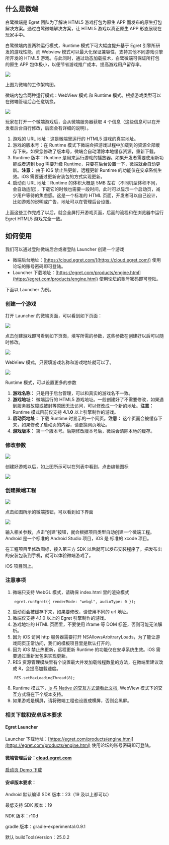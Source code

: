 ## 什么是微端

白鹭微端是 Egret 团队为了解决 HTML5 游戏打包为原生 APP 而发布的原生打包解决方案。通过白鹭微端解决方案，让 HTML5 游戏以真正原生 APP 形态展现在玩家手中。

白鹭微端内置两种运行模式，Runtime 模式下可大幅度提升基于 Egret 引擎所研发的游戏性能，而 Webview 模式可以最大化保证兼容性，支持其他不同游戏引擎所开发的 HTML5 游戏。与此同时，通过动态加载技术，白鹭微端可保证所打包的原生 APP 包体极小，以便节省游戏推广成本，提高游戏用户留存率。

![](p0-1.jpg)

上图为微端的工作架构图。

微端内包含两种运行模式：WebView 模式 和 Runtime 模式。根据游戏类型可以在微端管理后台任意切换。

![](p0-2.png)

玩家在打开一个微端游戏后，会从微端服务器获取 4 个信息（这些信息可以在开发者后台自行修改，后面会有详细的说明）。

1. 游戏的 URL 地址：这是微端里运行的 HTML5 游戏的真实地址。
2. 游戏的版本号：在 Runtime 模式下微端会把游戏过程中加载到的资源全部缓存下来。如果您修改了版本号，微端会自动清除本地缓存资源，重新下载。
3. Runtime 版本：Runtime 是用来运行游戏的播放器。如果开发者需要使用新功能或者遇到 bug 需要升级 Runtime，只要在后台设置一下，微端就会自动更新。**注意：** 由于 iOS 禁止热更新，远程更新 Runtime 的功能仅在安卓系统生效。iOS 需要通过更新安装包的方式实现更新。
4. 启动页 URL 地址：Runtime 的体积大概是 5MB 左右（不同机型体积不同，会自动适配），下载它的时候也需要一段时间，此时可以显示一个启动页，减少用户等待的焦虑感。这是一个标准的 HTML 页面，开发者可以自己设计，比如游戏的说明或广告，地址可以在管理后台设置。

上面这些工作完成了以后，就会全屏打开游戏页面，后面的流程和在浏览器中运行 Egret HTML5 游戏完全一致。

## 如何使用

我们可以通过登陆微端后台或者登陆 Launcher 创建一个游戏

* 微端后台地址：[https://cloud.egret.com/](https://cloud.egret.com/)  使用论坛的账号密码即可登陆。
* Launcher 下载地址：[https://egret.com/products/engine.html](https://egret.com/products/engine.html)  使用论坛的账号密码即可登陆。

下面以 Launcher 为例。

### 创建一个游戏

打开 Launcher 的微端页面，可以看到如下页面：

![](p1_0.jpg)

点击创建游戏即可看到如下页面，填写所需的参数，这些参数在创建好以后可以随时修改。

![](p1_1.jpg)

WebView 模式，只要填游戏名称和游戏地址就可以了。

![](p1_2.jpg)

Runtime 模式，可以设置更多的参数

1. **游戏名称：** 只是用于后台管理，可以和真实的游戏名不一致。
2. **游戏地址：** 微端运行的 HTML5 游戏地址。一般创建好了不需要修改，如果遇到服务器故障或被封等原因无法访问，可以修改成一个新的地址。**注意：** Runtime 模式目前仅支持 **4.1.0** 以上引擎制作的游戏。
3. **启动页地址：** 下载 Runtime 时显示的一个网页。**注意：** 这个页面会被缓存下来，如果修改了启动页的内容，请更换网页地址。
4. **游戏版本：** 第一个版本号。后期修改版本号后，微端会清除本地的缓存。

### 修改参数

![](p1_0.jpg)

创建好游戏以后，如上图所示可以在列表中看到，点击编辑图标

![](p1_3.jpg)

### 创建微端工程

![](p1_4.jpg)

点击如图所示的微端按钮，可以看到如下界面

![](p1_5.jpg)

输入相关参数，点击“创建”按钮，就会根据项目类型自动创建一个微端工程。Android 是一个标准的 Android Studio 项目，iOS 是 标准的 xcode 项目。

在工程项目里修改图标，接入第三方 SDK 以后就可以发布安装程序了。把发布出的安装包装到手机，就可以体验微端游戏了。

iOS 项目同上。

### 注意事项

1. 微端只支持 WebGL 模式，请确保 index.html 里的渲染模式
```
    egret.runEgret({ renderMode: "webgl", audioType: 0 });
```
2. 启动页会被缓存下来，如果要修改，请使用不同的 url 地址。
3. 微端仅支持 4.1.0 以上的 Egret 引擎制作的游戏。
4. 游戏地址的 HTML 页面里，不要使用 iframe 等 DOM 标签，否则可能无法解析。
5. 因为 iOS 访问 http 服务器需要打开 NSAllowsArbitraryLoads，为了能让游戏网页正常访问，我们的模板项目里是默认打开的。
6. 因为 iOS 禁止热更新，远程更新 Runtime 的功能仅在安卓系统生效。iOS 需要通过重新发包来实现更新。
7. RES 资源管理模块里有个设置最大并发加载线程数量的方法，在微端里建议改成 8，会提高加载速度。
```
    RES.setMaxLoadingThread(8);
```
8. Runtime 模式下，[js 与 Native 的交互方式请看此文档](http://developer.egret.com/cn/github/egret-docs/Native/native/communicateSkill/index.html), WebView 模式下的交互方式将在下个版本支持。
9. 如果游戏是横屏，请将微端工程也设置成横屏，否则会黑屏。

### 相关下载和安卓版本要求
#### Egret Launcher

Launcher 下载地址：[https://egret.com/products/engine.html](https://egret.com/products/engine.html)  使用论坛的账号密码即可登陆。

#### 微端管理后台：[cloud.egret.com](http://cloud.egret.com)

[启动页 Demo 下载](http://tool.egret-labs.org/microclient/doc/zip/loadingPage_v4.1.zip)

#### 安卓版本要求：

Android 默认编译 SDK 版本：23（19 及以上都可以）

最低支持 SDK 版本：19

NDK 版本：r10d

gradle 版本：gradle-experimental:0.9.1

默认 buildToolsVersion：25.0.2



